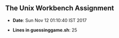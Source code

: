 ## The Unix Workbench Assignment

- **Date**:  Sun Nov 12 01:10:40 IST 2017

- **Lines in guessinggame.sh**:  25
